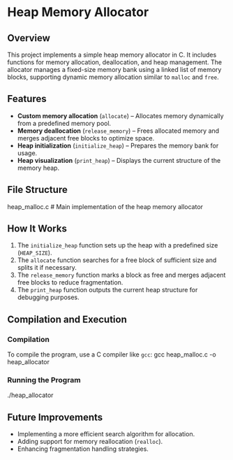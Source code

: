 # Heap Memory Allocator

## Overview
This project implements a simple heap memory allocator in C. It includes functions for memory allocation, deallocation, and heap management. The allocator manages a fixed-size memory bank using a linked list of memory blocks, supporting dynamic memory allocation similar to `malloc` and `free`.

## Features
- **Custom memory allocation** (`allocate`) – Allocates memory dynamically from a predefined memory pool.
- **Memory deallocation** (`release_memory`) – Frees allocated memory and merges adjacent free blocks to optimize space.
- **Heap initialization** (`initialize_heap`) – Prepares the memory bank for usage.
- **Heap visualization** (`print_heap`) – Displays the current structure of the memory heap.

## File Structure
heap_malloc.c   # Main implementation of the heap memory allocator


## How It Works
1. The `initialize_heap` function sets up the heap with a predefined size (`HEAP_SIZE`).
2. The `allocate` function searches for a free block of sufficient size and splits it if necessary.
3. The `release_memory` function marks a block as free and merges adjacent free blocks to reduce fragmentation.
4. The `print_heap` function outputs the current heap structure for debugging purposes.

## Compilation and Execution
### Compilation
To compile the program, use a C compiler like `gcc`:
gcc heap_malloc.c -o heap_allocator


### Running the Program
./heap_allocator

## Future Improvements
- Implementing a more efficient search algorithm for allocation.
- Adding support for memory reallocation (`realloc`).
- Enhancing fragmentation handling strategies.
